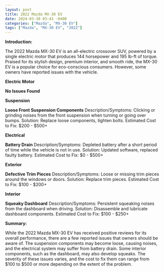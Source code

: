 ```yaml
---
layout: post
title: 2022 Mazda MX-30 EV
date: 2024-03-30 03:43 -0400
categories: ["Mazda", "MX-30 EV"]
tags: ["Mazda", "MX-30 EV", "2022"]
---
```

**Introduction:**

The 2022 Mazda MX-30 EV is an all-electric crossover SUV, powered by a single electric motor that produces 144 horsepower and 195 lb-ft of torque. Praised for its stylish design, premium interior, and smooth ride, the MX-30 EV is a popular choice for eco-conscious consumers. However, some owners have reported issues with the vehicle.

**Electric Motor**

**No Issues Found**

**Suspension**

**Loose Front Suspension Components**
Description/Symptoms: Clicking or grinding noises from the front suspension when turning or going over bumps.
Solution: Replace loose components, tighten bolts.
Estimated Cost to Fix: $200 - $500+

**Electrical**

**Battery Drain**
Description/Symptoms: Depleted battery after a short period of time while the vehicle is not in use.
Solution: Updated software, replaced faulty battery.
Estimated Cost to Fix: $0 - $500+

**Exterior**

**Defective Trim Pieces**
Description/Symptoms: Loose or missing trim pieces around the windows or doors.
Solution: Replace trim pieces.
Estimated Cost to Fix: $100 - $200+

**Interior**

**Squeaky Dashboard**
Description/Symptoms: Persistent squeaking noises from the dashboard when driving.
Solution: Disassemble and lubricate dashboard components.
Estimated Cost to Fix: $100 - $250+

**Summary:**

While the 2022 Mazda MX-30 EV has received positive reviews for its overall performance, there are a few reported issues that owners should be aware of. The suspension components may become loose, causing noises, and the electrical system may suffer from battery drain. Some interior components, such as the dashboard, may also develop squeaks. The severity of these issues varies, and the cost to fix them can range from $100 to $500 or more depending on the extent of the problem.
